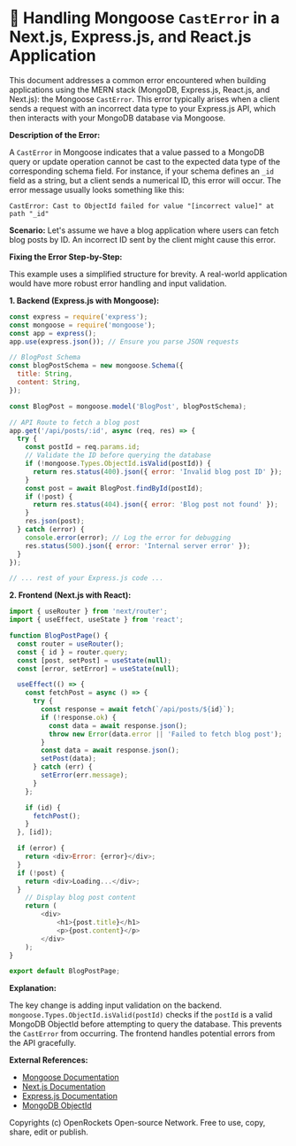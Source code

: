 # 🐞 Handling Mongoose `CastError` in a Next.js, Express.js, and React.js Application


This document addresses a common error encountered when building applications using the MERN stack (MongoDB, Express.js, React.js, and Next.js): the Mongoose `CastError`. This error typically arises when a client sends a request with an incorrect data type to your Express.js API, which then interacts with your MongoDB database via Mongoose.

**Description of the Error:**

A `CastError` in Mongoose indicates that a value passed to a MongoDB query or update operation cannot be cast to the expected data type of the corresponding schema field.  For instance, if your schema defines an `_id` field as a string, but a client sends a numerical ID, this error will occur. The error message usually looks something like this:

`CastError: Cast to ObjectId failed for value "[incorrect value]" at path "_id"`

**Scenario:** Let's assume we have a blog application where users can fetch blog posts by ID.  An incorrect ID sent by the client might cause this error.

**Fixing the Error Step-by-Step:**

This example uses a simplified structure for brevity.  A real-world application would have more robust error handling and input validation.

**1. Backend (Express.js with Mongoose):**

```javascript
const express = require('express');
const mongoose = require('mongoose');
const app = express();
app.use(express.json()); // Ensure you parse JSON requests

// BlogPost Schema
const blogPostSchema = new mongoose.Schema({
  title: String,
  content: String,
});

const BlogPost = mongoose.model('BlogPost', blogPostSchema);

// API Route to fetch a blog post
app.get('/api/posts/:id', async (req, res) => {
  try {
    const postId = req.params.id;
    // Validate the ID before querying the database
    if (!mongoose.Types.ObjectId.isValid(postId)) {
      return res.status(400).json({ error: 'Invalid blog post ID' });
    }
    const post = await BlogPost.findById(postId);
    if (!post) {
      return res.status(404).json({ error: 'Blog post not found' });
    }
    res.json(post);
  } catch (error) {
    console.error(error); // Log the error for debugging
    res.status(500).json({ error: 'Internal server error' });
  }
});

// ... rest of your Express.js code ...
```

**2. Frontend (Next.js with React):**

```javascript
import { useRouter } from 'next/router';
import { useEffect, useState } from 'react';

function BlogPostPage() {
  const router = useRouter();
  const { id } = router.query;
  const [post, setPost] = useState(null);
  const [error, setError] = useState(null);

  useEffect(() => {
    const fetchPost = async () => {
      try {
        const response = await fetch(`/api/posts/${id}`);
        if (!response.ok) {
          const data = await response.json();
          throw new Error(data.error || 'Failed to fetch blog post');
        }
        const data = await response.json();
        setPost(data);
      } catch (err) {
        setError(err.message);
      }
    };

    if (id) {
      fetchPost();
    }
  }, [id]);

  if (error) {
    return <div>Error: {error}</div>;
  }
  if (!post) {
    return <div>Loading...</div>;
  }
    // Display blog post content
    return (
        <div>
            <h1>{post.title}</h1>
            <p>{post.content}</p>
        </div>
    );
}

export default BlogPostPage;
```


**Explanation:**

The key change is adding input validation on the backend.  `mongoose.Types.ObjectId.isValid(postId)` checks if the `postId` is a valid MongoDB ObjectId before attempting to query the database. This prevents the `CastError` from occurring.  The frontend handles potential errors from the API gracefully.


**External References:**

* [Mongoose Documentation](https://mongoosejs.com/)
* [Next.js Documentation](https://nextjs.org/docs)
* [Express.js Documentation](https://expressjs.com/)
* [MongoDB ObjectId](https://www.mongodb.com/docs/manual/reference/method/ObjectId/)


Copyrights (c) OpenRockets Open-source Network. Free to use, copy, share, edit or publish.

